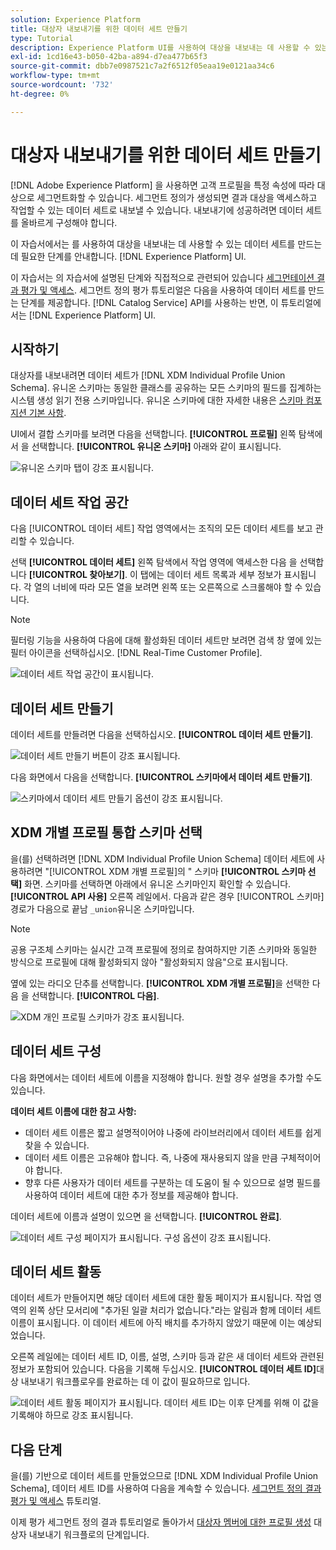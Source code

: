 ```yaml
---
solution: Experience Platform
title: 대상자 내보내기를 위한 데이터 세트 만들기
type: Tutorial
description: Experience Platform UI를 사용하여 대상을 내보내는 데 사용할 수 있는 데이터 세트를 만드는 방법을 알아봅니다.
exl-id: 1cd16e43-b050-42ba-a894-d7ea477b65f3
source-git-commit: dbb7e0987521c7a2f6512f05eaa19e0121aa34c6
workflow-type: tm+mt
source-wordcount: '732'
ht-degree: 0%

---
```


# 대상자 내보내기를 위한 데이터 세트 만들기

[!DNL Adobe Experience Platform] 을 사용하면 고객 프로필을 특정 속성에 따라 대상으로 세그먼트화할 수 있습니다. 세그먼트 정의가 생성되면 결과 대상을 액세스하고 작업할 수 있는 데이터 세트로 내보낼 수 있습니다. 내보내기에 성공하려면 데이터 세트를 올바르게 구성해야 합니다.

이 자습서에서는 를 사용하여 대상을 내보내는 데 사용할 수 있는 데이터 세트를 만드는 데 필요한 단계를 안내합니다. [!DNL Experience Platform] UI.

이 자습서는 의 자습서에 설명된 단계와 직접적으로 관련되어 있습니다 [세그먼테이션 결과 평가 및 액세스](./evaluate-a-segment.md). 세그먼트 정의 평가 튜토리얼은 다음을 사용하여 데이터 세트를 만드는 단계를 제공합니다. [!DNL Catalog Service] API를 사용하는 반면, 이 튜토리얼에서는 [!DNL Experience Platform] UI.

## 시작하기

대상자를 내보내려면 데이터 세트가 [!DNL XDM Individual Profile Union Schema]. 유니온 스키마는 동일한 클래스를 공유하는 모든 스키마의 필드를 집계하는 시스템 생성 읽기 전용 스키마입니다. 유니온 스키마에 대한 자세한 내용은 [스키마 컴포지션 기본 사항](../../xdm/schema/composition.md#union).

UI에서 결합 스키마를 보려면 다음을 선택합니다. **[!UICONTROL 프로필]** 왼쪽 탐색에서 을 선택합니다. **[!UICONTROL 유니온 스키마]** 아래와 같이 표시됩니다.

![유니온 스키마 탭이 강조 표시됩니다.](../images/tutorials/segment-export-dataset/union.png)

## 데이터 세트 작업 공간

다음 [!UICONTROL 데이터 세트] 작업 영역에서는 조직의 모든 데이터 세트를 보고 관리할 수 있습니다.

선택 **[!UICONTROL 데이터 세트]** 왼쪽 탐색에서 작업 영역에 액세스한 다음 을 선택합니다 **[!UICONTROL 찾아보기]**. 이 탭에는 데이터 세트 목록과 세부 정보가 표시됩니다. 각 열의 너비에 따라 모든 열을 보려면 왼쪽 또는 오른쪽으로 스크롤해야 할 수 있습니다.

>[!NOTE]
>
>필터링 기능을 사용하여 다음에 대해 활성화된 데이터 세트만 보려면 검색 창 옆에 있는 필터 아이콘을 선택하십시오. [!DNL Real-Time Customer Profile].

![데이터 세트 작업 공간이 표시됩니다.](../images/tutorials/segment-export-dataset/browse.png)

## 데이터 세트 만들기

데이터 세트를 만들려면 다음을 선택하십시오. **[!UICONTROL 데이터 세트 만들기]**.

![데이터 세트 만들기 버튼이 강조 표시됩니다.](../images/tutorials/segment-export-dataset/create-dataset.png)

다음 화면에서 다음을 선택합니다. **[!UICONTROL 스키마에서 데이터 세트 만들기]**.

![스키마에서 데이터 세트 만들기 옵션이 강조 표시됩니다.](../images/tutorials/segment-export-dataset/create-from-schema.png)

## XDM 개별 프로필 통합 스키마 선택

을(를) 선택하려면 [!DNL XDM Individual Profile Union Schema] 데이터 세트에 사용하려면 &quot;[!UICONTROL XDM 개별 프로필]의 &quot; 스키마 **[!UICONTROL 스키마 선택]** 화면. 스키마를 선택하면 아래에서 유니온 스키마인지 확인할 수 있습니다. **[!UICONTROL API 사용]** 오른쪽 레일에서. 다음과 같은 경우 [!UICONTROL 스키마] 경로가 다음으로 끝남 `_union`유니온 스키마입니다.

>[!NOTE]
>
>공용 구조체 스키마는 실시간 고객 프로필에 정의로 참여하지만 기존 스키마와 동일한 방식으로 프로필에 대해 활성화되지 않아 &quot;활성화되지 않음&quot;으로 표시됩니다.

옆에 있는 라디오 단추를 선택합니다. **[!UICONTROL XDM 개별 프로필]**&#x200B;을 선택한 다음 을 선택합니다. **[!UICONTROL 다음]**.

![XDM 개인 프로필 스키마가 강조 표시됩니다.](../images/tutorials/segment-export-dataset/select-schema.png)

## 데이터 세트 구성

다음 화면에서는 데이터 세트에 이름을 지정해야 합니다. 원할 경우 설명을 추가할 수도 있습니다.

**데이터 세트 이름에 대한 참고 사항:**

* 데이터 세트 이름은 짧고 설명적이어야 나중에 라이브러리에서 데이터 세트를 쉽게 찾을 수 있습니다.
* 데이터 세트 이름은 고유해야 합니다. 즉, 나중에 재사용되지 않을 만큼 구체적이어야 합니다.
* 향후 다른 사용자가 데이터 세트를 구분하는 데 도움이 될 수 있으므로 설명 필드를 사용하여 데이터 세트에 대한 추가 정보를 제공해야 합니다.

데이터 세트에 이름과 설명이 있으면 을 선택합니다. **[!UICONTROL 완료]**.

![데이터 세트 구성 페이지가 표시됩니다. 구성 옵션이 강조 표시됩니다.](../images/tutorials/segment-export-dataset/configure-dataset.png)

## 데이터 세트 활동

데이터 세트가 만들어지면 해당 데이터 세트에 대한 활동 페이지가 표시됩니다. 작업 영역의 왼쪽 상단 모서리에 &quot;추가된 일괄 처리가 없습니다.&quot;라는 알림과 함께 데이터 세트 이름이 표시됩니다. 이 데이터 세트에 아직 배치를 추가하지 않았기 때문에 이는 예상되었습니다.

오른쪽 레일에는 데이터 세트 ID, 이름, 설명, 스키마 등과 같은 새 데이터 세트와 관련된 정보가 포함되어 있습니다. 다음을 기록해 두십시오. **[!UICONTROL 데이터 세트 ID]**&#x200B;대상 내보내기 워크플로우를 완료하는 데 이 값이 필요하므로 입니다.

![데이터 세트 활동 페이지가 표시됩니다. 데이터 세트 ID는 이후 단계를 위해 이 값을 기록해야 하므로 강조 표시됩니다.](../images/tutorials/segment-export-dataset/activity.png)

## 다음 단계

을(를) 기반으로 데이터 세트를 만들었으므로 [!DNL XDM Individual Profile Union Schema], 데이터 세트 ID를 사용하여 다음을 계속할 수 있습니다. [세그먼트 정의 결과 평가 및 액세스](./evaluate-a-segment.md) 튜토리얼.

이제 평가 세그먼트 정의 결과 튜토리얼로 돌아가서 [대상자 멤버에 대한 프로필 생성](./evaluate-a-segment.md#generate-profiles) 대상자 내보내기 워크플로의 단계입니다.
